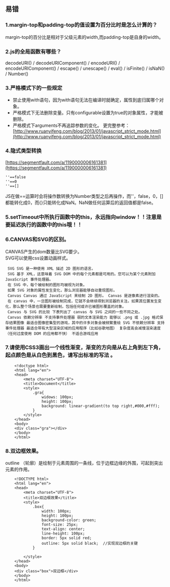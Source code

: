 ## 易错

### 1.margin-top和padding-top的值设置为百分比时是怎么计算的？
margin-top的百分比是相对于父级元素的width,而padding-top是自身的width。

### 2.js的全局函数有哪些？
decodeURI() / decodeURIComponent() / encodeURI() / encodeURIComponent() / escape() / unescape() / eval() / isFinite() / isNaN() / Number()

### 3.严格模式下的一些规定
- 禁止使用with语句，因为with语句无法在编译时就确定，属性到底归属哪个对象。
- 严格模式下无法删除变量。只有configurable设置为true的对象属性，才能被删除。
- 严格模式下arguments不再追踪参数的变化。
更完整参考：[http://www.ruanyifeng.com/blog/2013/01/javascript_strict_mode.html](http://www.ruanyifeng.com/blog/2013/01/javascript_strict_mode.html)

### 4.隐式类型转换
[https://segmentfault.com/a/1190000006161381](https://segmentfault.com/a/1190000006161381)   
   
	''==false   
	''==0   
	''==[]
JS在做==运算时会将操作数转换为Number类型之后再操作，而''，false，0，[]都能转化成0，而{}只能转化成NaN。NaN做任何运算后的返回值都是false。

### 5.setTimeout中所执行函数中的this，永远指向window！！注意是要延迟执行的函数中的this哦！！

### 6.CANVAS和SVG的区别。
CANVAS产生的dom数量比SVG要少。  
SVG可以使用css设置动画样式。

	 SVG SVG 是一种使用 XML 描述 2D 图形的语言。      
	 SVG 基于 XML，这意味着 SVG DOM 中的每个元素都是可用的。您可以为某个元素附加 JavaScript 事件处理器。
	 在 SVG 中，每个被绘制的图形均被视为对象。
 	 如果 SVG 对象的属性发生变化，那么浏览器能够自动重现图形。  
     Canvas Canvas 通过 JavaScript 来绘制 2D 图形。 Canvas 是逐像素进行渲染的。 
     在 canvas 中，一旦图形被绘制完成，它就不会继续得到浏览器的关注。如果其位置发生变化，那么整个场景也需要重新绘制，包括任何或许已被图形覆盖的对象。
     Canvas 与 SVG 的比较 下表列出了 canvas 与 SVG 之间的一些不同之处。
     Canvas 依赖分辨率 不支持事件处理器 弱的文本渲染能力 能够以 .png 或 .jpg 格式保存结果图像 最适合图像密集型的游戏，其中的许多对象会被频繁重绘 SVG 不依赖分辨率 支持事件处理器 最适合带有大型渲染区域的应用程序（比如谷歌地图） 复杂度高会减慢渲染速度（任何过度使用 DOM 的应用都不快） 不适合游戏应用
	 
### 7.请使用CSS3画出一个线性渐变，渐变的方向是从右上角到左下角，起点颜色是从白色到黑色，请写出标准的写法 。

		<!doctype html>
		<html lang="en">
		<head>
		    <meta charset="UTF-8">
		    <title>Document</title>
		    <style>
		        .gra{
		            widows: 100px;
		            height: 100px;
		            background: linear-gradient(to top right,#000,#fff);
		        }
		    </style>
		</head>
		<body>
		<div class="gra"></div>
		</body>
		</html>

### 8.双边框效果。
outline （轮廓）是绘制于元素周围的一条线，位于边框边缘的外围，可起到突出元素的作用。 
 
		<!DOCTYPE html>
		<html lang="en">
		<head>
		    <meta charset="UTF-8">
		    <title>双边框效果</title>
		    <style>
		        .box{
		            width: 100px;
		            height: 100px;
		            background-color: green;
		            font-size: 25px;
		            text-align: center;
		            line-height: 100px;
		            border: 5px solid red;
		            outline: 5px solid black;  //实现双边框的关键
		        }
		
		    </style>
		</head>
		<body>
		<div class="box">双边框</div>
		</body>
		</html>